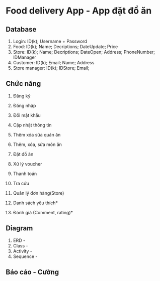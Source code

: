 # Food delivery App - App đặt đồ ăn
## Database
1. Login: ID(k); Username + Password
2. Food: ID(k); Name; Decriptions; DateUpdate; Price
3. Store: ID(k); Name; Decriptions; DateOpen; Address; PhoneNumber; IDManager
4. Customer: ID(k); Email; Name; Address
5. Store manager: ID(k); IDStore; Email;

## Chức năng
1. Đăng ký
2. Đăng nhập
3. Đổi mật khẩu
4. Cập nhật thông tin

5. Thêm xóa sửa quán ăn

6. Thêm, xóa, sửa món ăn

7. Đặt đồ ăn

8. Xử lý voucher

9. Thanh toán

10. Tra cứu

11. Quản lý đơn hàng(Store)

12. Danh sách yêu thích*

13. Đánh giá (Comment, rating)*

## Diagram
1. ERD - 
2. Class - 
3. Activity - 
4. Sequence - 

## Báo cáo - Cường 